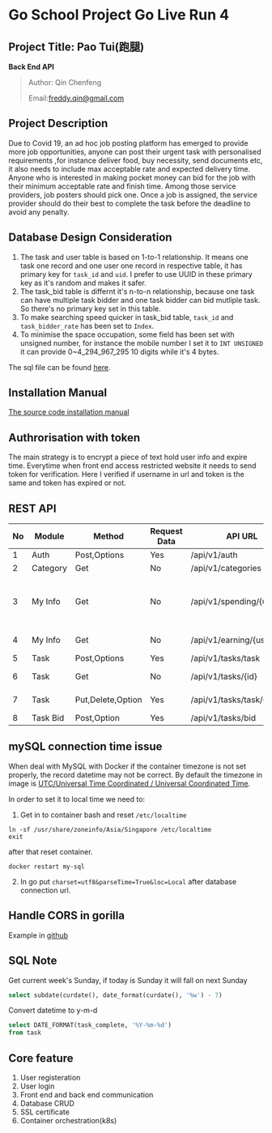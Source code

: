 # Go School Project Go Live Run 4

## Project Title: Pao Tui(跑腿)

**Back End API**
> Author: Qin Chenfeng
>
> Email:freddy.qin@gmail.com

## Project Description

Due to Covid 19, an ad hoc job posting platform has emerged to provide more job opportunities, anyone can post their
urgent task with personalised requirements ,for instance deliver food, buy necessity, send documents etc, it also needs
to include max acceptable rate and expected delivery time. Anyone who is interested in making pocket money can bid for
the job with their minimum acceptable rate and finish time. Among those service providers, job posters should pick one.
Once a job is assigned, the service provider should do their best to complete the task before the deadline to avoid any
penalty.

## Database Design Consideration

1. The task and user table is based on 1-to-1 relationship. It means one task one record and one user one record in
   respective table, it has primary key for `task_id` and `uid`. I prefer to use UUID in these primary key as it's
   random and makes it safer.
2. The task_bid table is differnt it's n-to-n relationship, because one task can have multiple task bidder and one task
   bidder can bid mutliple task. So there's no primary key set in this table.
3. To make searching speed quicker in task_bid table, `task_id` and `task_bidder_rate` has been set to `Index`.
4. To minimise the space occupation, some field has been set with unsigned number, for instance the mobile number I set
   it to `INT UNSIGNED` it can provide 0~4_294_967_295 10 digits while it's 4 bytes.

The sql file can be found [here](https://github.com/qinchenfeng/ProjectGoLiveRun4BackEnd/blob/master/doc/sql/mysql.sql).

## Installation Manual
[The source code installation manual](https://github.com/qinchenfeng/ProjectGoLiveRun4BackEnd/blob/master/installation/README.md)

## Authrorisation with token

The main strategy is to encrypt a piece of text hold user info and expire time. Everytime when front end access
restricted website it needs to send token for verification. Here I verified if username in url and token is the same and
token has expired or not.

## REST API

|No| Module  | Method|Request Data|API URL|Query Key|
|---|---|---|---|---|---|
|1|Auth|Post,Options|Yes|/api/v1/auth|option{login,token-verify}|
|2|Category|Get|No|/api/v1/categories|
|3|My Info|Get|No|/api/v1/spending/{userID}|chart-type{card,summary,datasource},date{yesterday,two-days-ago,three-days-ago},category{buy-necessity,food-delivery,send-document,other},date{last-week,this-week}|
|4|My Info|Get|No|/api/v1/earning/{userID}|chart-type{card,radar,datasource},date{last-week,this-week}|
|5|Task|Post,Options|Yes|/api/v1/tasks/task||
|6|Task|Get|No|/api/v1/tasks/{id}|identity{user,task},options{on-going},category{only-me,exclude-me}|
|7|Task|Put,Delete,Option|Yes|/api/v1/tasks/task/{taskID}|option{confirm-task-deliver,update-expected-rate,delete}|
|8|Task Bid|Post,Option|Yes|/api/v1/tasks/bid|

## mySQL connection time issue

When deal with MySQL with Docker if the container timezone is not set properly, the record datetime may not be correct.
By default the timezone in image
is [UTC/Universal Time Coordinated / Universal Coordinated Time](https://www.timeanddate.com/worldclock/timezone/utc).

In order to set it to local time we need to:

1. Get in to container bash and reset `/etc/localtime`

```shell
ln -sf /usr/share/zoneinfo/Asia/Singapore /etc/localtime
exit
```

after that reset container.

```shell
docker restart my-sql
```

2. In go put `charset=utf8&parseTime=True&loc=Local` after database connection url.

## Handle CORS in gorilla

Example in [github](https://github.com/gorilla/mux#handling-cors-requests)

## SQL Note

Get current week's Sunday, if today is Sunday it will fall on next Sunday

```sql
select subdate(curdate(), date_format(curdate(), '%w') - 7)
```

Convert datetime to y-m-d

```sql
select DATE_FORMAT(task_complete, '%Y-%m-%d')
from task
```

## Core feature

1. User registeration
2. User login
3. Front end and back end communication
4. Database CRUD
5. SSL certificate
6. Container orchestration(k8s)

